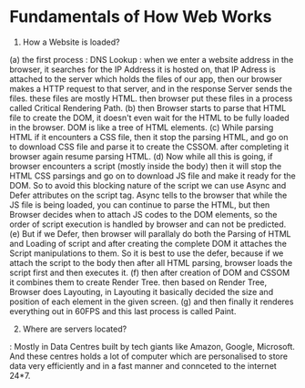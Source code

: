 # Fundamentals of How Web Works
1. How a Website is loaded?

(a) the first process : DNS Lookup : when we enter a website address in the browser, it searches for the IP Address it is hosted on, that IP Adress is attached to the server which holds the files of our app, then our browser makes a HTTP request to that server, and in the response Server sends the files. these files are mostly HTML. then browser put these files in a process called Critical Rendering Path.
(b) then Browser starts to parse that HTML file to create the DOM, it doesn't even wait for the HTML to be fully loaded in the browser. DOM is like a tree of HTML elements.
(c) While parsing HTML if it encounters a CSS file, then it stop the parsing HTML, and go on to download CSS file and parse it to create the CSSOM. after completing it browser again resume parsing HTML.
(d) Now while all this is going, if browser encounters a script (mostly inside the body) then it will stop the HTML CSS parsings and go on to download JS file and make it ready for the DOM. So to avoid this blocking nature of the script we can use Async and Defer attributes on the script tag. Async tells to the browser that while the JS file is being loaded, you can continue to parse the HTML, but then Browser decides when to attach JS codes to the DOM elements, so the order of script execution is handled by browser and can not be predicted.
(e) But if we Defer, then browser will parallaly do both the Parsing of HTML and Loading of script and after creating the complete DOM it attaches the Script manipulations to them. So it is best to use the defer, because if we attach the script to the body then after all HTML parsing, browser loads the script first and then executes it.
(f) then after creation of DOM and CSSOM it combines them to create Render Tree. then based on Render Tree, Browser does Layouting, in Layouting it basically decided the size and position of each element in the given screen.
(g) and then finally it renderes everything out in 60FPS and this last process is called Paint.

2. Where are servers located?

: Mostly in Data Centres built by tech giants like Amazon, Google, Microsoft. And these centres holds a lot of computer which are personalised to store data very efficiently and in a fast manner and connceted to the internet 24*7.